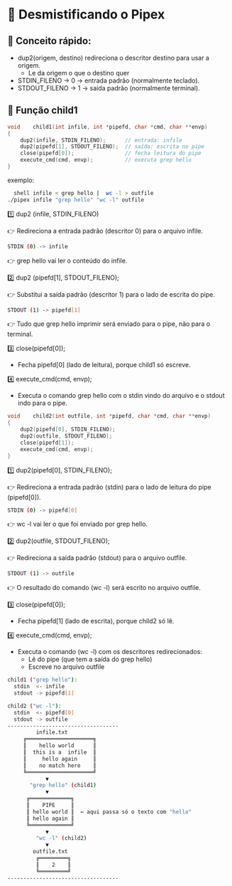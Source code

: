 # 🧪 Desmistificando o Pipex

## 🧠 Conceito rápido:
- dup2(origem, destino) redireciona o descritor destino para usar a origem.
	- Le da origem o que o destino quer
- STDIN_FILENO → 0 → entrada padrão (normalmente teclado).
- STDOUT_FILENO → 1 → saída padrão (normalmente terminal).

## 🔧 Função child1
```c
void	child1(int infile, int *pipefd, char *cmd, char **envp)
{
	dup2(infile, STDIN_FILENO);      // entrada: infile
	dup2(pipefd[1], STDOUT_FILENO);  // saída: escrita no pipe
	close(pipefd[0]);                // fecha leitura do pipe
	execute_cmd(cmd, envp);          // executa grep hello
}
```
exemplo:
```bash
  shell infile < grep hello |  wc -l > outfile
./pipex infile "grep hello" "wc -l" outfile
```

1️⃣ dup2 (infile, STDIN_FILENO)

👉 Redireciona a entrada padrão (descritor 0) para o arquivo infile.

```bash
STDIN (0) -> infile
```
👉  grep hello vai ler o conteúdo do infile.

2️⃣ dup2 (pipefd[1], STDOUT_FILENO);

👉 Substitui a saída padrão (descritor 1) para o lado de escrita do pipe.
```bash
STDOUT (1) -> pipefd[1] 
```
👉 Tudo que grep hello imprimir será enviado para o pipe, não para o terminal.

3️⃣ close(pipefd[0]);

- Fecha pipefd[0] (lado de leitura), porque child1 só escreve.

4️⃣ execute_cmd(cmd, envp);

- Executa o comando grep hello com o stdin vindo do arquivo e o stdout indo para o pipe.

```c
void	child2(int outfile, int *pipefd, char *cmd, char **envp)
{
	dup2(pipefd[0], STDIN_FILENO);
	dup2(outfile, STDOUT_FILENO);
	close(pipefd[1]);
	execute_cmd(cmd, envp);
}
```
1️⃣ dup2(pipefd[0], STDIN_FILENO);

👉 Redireciona a entrada padrão (stdin) para o lado de leitura do pipe (pipefd[0]).

```bash
STDIN (0) -> pipefd[0]
```
👉 wc -l vai ler o que foi enviado por grep hello.

2️⃣ dup2(outfile, STDOUT_FILENO);

👉 Redireciona a saída padrão (stdout) para o arquivo outfile.
```bash
STDOUT (1) -> outfile
```
👉 O resultado do comando (wc -l) será escrito no arquivo outfile.

3️⃣ close(pipefd[0]);

- Fecha pipefd[1] (lado de escrita), porque child2 só lê.

4️⃣ execute_cmd(cmd, envp);

- Executa o comando (wc -l) com os descritores redirecionados:
	- Lê do pipe (que tem a saída do grep hello)
	- Escreve no arquivo outfile

```bash
child1 ("grep hello"):
  stdin  <- infile
  stdout -> pipefd[1]

child2 ("wc -l"):
  stdin  <- pipefd[0]
  stdout -> outfile
-----------------------------------
         infile.txt
     ╔═════════════════════╗
     ║    hello world      ║
     ║  this is a  infile  ║
     ║     hello again     ║
     ║    no match here    ║
     ╚═════════════════════╝
            ▼
       "grep hello" (child1)
            ▼
      ╔═════════════╗
      ║    PIPE     ║
	  ║ hello world ║  ← aqui passa só o texto com "hello"
      ║ hello again ║
      ╚═════════════╝
            ▼
         "wc -l" (child2)
            ▼
        outfile.txt
         ╔═════════╗
         ║    2    ║
         ╚═════════╝
-----------------------------------
```
